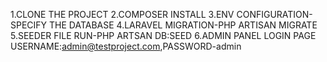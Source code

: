 1.CLONE THE PROJECT
2.COMPOSER INSTALL
3.ENV CONFIGURATION-SPECIFY THE DATABASE
4.LARAVEL MIGRATION-PHP ARTISAN MIGRATE
5.SEEDER FILE RUN-PHP ARTSAN DB:SEED
6.ADMIN PANEL LOGIN PAGE
    USERNAME:admin@testproject.com,PASSWORD-admin
